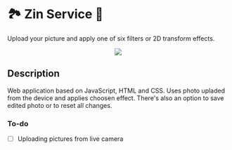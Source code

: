 # 🏞 Zin Service 🎨

Upload your picture and apply one of six filters or 2D transform effects.

<div align="center">
  <kbd>
    <img src="https://imgur.com/1iOc93m" />
  </kbd>
</div>

## Description

Web application based on JavaScript, HTML and CSS. Uses photo upladed from the device and applies choosen effect. There's also an option to save edited photo or to reset all changes.

### To-do

- [ ] Uploading pictures from live camera
